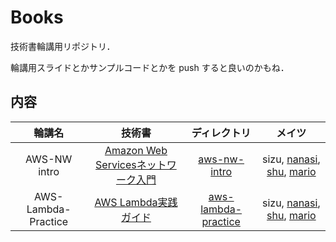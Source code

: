 # Books

技術書輪講用リポジトリ．

輪講用スライドとかサンプルコードとかを push すると良いのかもね．

## 内容

| 輪講名 | 技術書 | ディレクトリ | メイツ |
|:---:|:---:|:---:|:---:|
| AWS-NW intro | [Amazon Web Servicesネットワーク入門](https://www.amazon.co.jp/gp/product/B01M2BMB0V?pf_rd_r=NW1CJFAXJ7VTFM2NW8W7&pf_rd_p=3d322af3-60ce-4778-b834-9b7ade73f617) | [aws-nw-intro](https://github.com/sizu-PIC/Books/tree/master/aws-nw-intro) | sizu, [nanasi](https://github.com/nanasi128), [shu](https://github.com/shu22203), [mario](https://github.com/root3103) |
| AWS-Lambda-Practice | [AWS Lambda実践ガイド](https://www.amazon.co.jp/dp/B0764C5MT5/?coliid=I21XWB25TYN5FT&colid=6WQ85NPC7ZOU&psc=0&ref_=lv_ov_lig_dp_it) | [aws-lambda-practice](https://github.com/sizu-PIC/Books/tree/master/aws-lambda-practice) | sizu, [nanasi](https://github.com/nanasi128), [shu](https://github.com/shu22203), [mario](https://github.com/root3103) |
